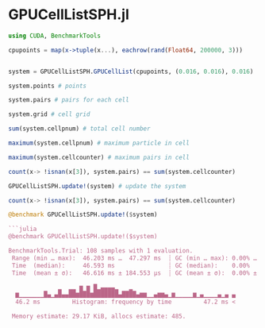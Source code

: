 # GPUCellListSPH.jl




```julia
using CUDA, BenchmarkTools

cpupoints = map(x->tuple(x...), eachrow(rand(Float64, 200000, 3)))


system = GPUCellListSPH.GPUCellList(cpupoints, (0.016, 0.016), 0.016)

system.points # points

system.pairs # pairs for each cell

system.grid # cell grid 

sum(system.cellpnum) # total cell number

maximum(system.cellpnum) # maximum particle in cell

maximum(system.cellcounter) # maximum pairs in cell

count(x-> !isnan(x[3]), system.pairs) == sum(system.cellcounter)

GPUCellListSPH.update!(system) # update the system

count(x-> !isnan(x[3]), system.pairs) == sum(system.cellcounter)

@benchmark GPUCellListSPH.update!($system)

```julia
@benchmark GPUCellListSPH.update!($system)

BenchmarkTools.Trial: 108 samples with 1 evaluation.
 Range (min … max):  46.203 ms …  47.297 ms  ┊ GC (min … max): 0.00% … 0.00%
 Time  (median):     46.593 ms               ┊ GC (median):    0.00%
 Time  (mean ± σ):   46.616 ms ± 184.553 μs  ┊ GC (mean ± σ):  0.00% ± 0.00%

              ▂  ▂▂ ▆ ▆ █▂▄▄▄▄▂   ▂
  ▆▁▁▁▁▁▁▁█▄▁▄█▄▄██▆███▆███████▄████▄▆▆▁▁▄▆▆▄▁▆▁▁▁▁▁▆▁▄▁▁▁▁▄▁▄ ▄
  46.2 ms         Histogram: frequency by time         47.2 ms <

 Memory estimate: 29.17 KiB, allocs estimate: 485.
```